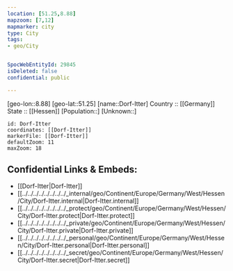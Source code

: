 ```yaml
---
location: [51.25,8.88] 
mapzoom: [7,12] 
mapmarker: city 
type: City
tags:
- geo/City


SpocWebEntityId: 29845
isDeleted: false
confidential: public

---
```

[geo-lon::8.88] 
[geo-lat::51.25] 
[name::Dorf-Itter] 
Country :: [[Germany]]  
State :: [[Hessen]] 
[Population::] 
[Unknown::] 


```leaflet
id: Dorf-Itter
coordinates: [[Dorf-Itter]] 
markerFile: [[Dorf-Itter]] 
defaultZoom: 11 
maxZoom: 18
```


## Confidential Links & Embeds: 
- [[Dorf-Itter|Dorf-Itter]]  
- [[../../../../../../../../_internal/geo/Continent/Europe/Germany/West/Hessen/City/Dorf-Itter.internal|Dorf-Itter.internal]] 
- [[../../../../../../../../_protect/geo/Continent/Europe/Germany/West/Hessen/City/Dorf-Itter.protect|Dorf-Itter.protect]] 
- [[../../../../../../../../_private/geo/Continent/Europe/Germany/West/Hessen/City/Dorf-Itter.private|Dorf-Itter.private]] 
- [[../../../../../../../../_personal/geo/Continent/Europe/Germany/West/Hessen/City/Dorf-Itter.personal|Dorf-Itter.personal]] 
- [[../../../../../../../../_secret/geo/Continent/Europe/Germany/West/Hessen/City/Dorf-Itter.secret|Dorf-Itter.secret]] 
